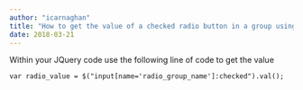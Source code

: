 ```yaml
---
author: "icarnaghan"
title: "How to get the value of a checked radio button in a group using JQuery"
date: 2018-03-21
---
```


Within your JQuery code use the following line of code to get the value

```
var radio_value = $("input[name='radio_group_name']:checked").val();
```
